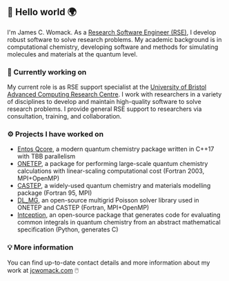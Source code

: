 ## :wave: Hello world :earth_africa:

I'm James C. Womack. As a [Research Software Engineer (RSE)](https://society-rse.org/), I develop robust software to solve research problems. My academic background is in computational chemistry, developing software and methods for simulating molecules and materials at the quantum level.

### :wrench: Currently working on
My current role is as RSE support specialist at the [University of Bristol Advanced Computing Research Centre](https://www.bristol.ac.uk/acrc/). I work with researchers in a variety of disciplines to develop and maintain high-quality software to solve research problems. I provide general RSE support to researchers via consultation, training, and collaboration.

### :gear: Projects I have worked on
* [Entos Qcore](https://www.entos.ai/), a modern quantum chemistry package written in C++17 with TBB parallelism
* [ONETEP](https://onetep.org/), a package for performing large-scale quantum chemistry calculations with linear-scaling computational cost (Fortran 2003, MPI+OpenMP)
* [CASTEP](http://www.castep.org/), a widely-used quantum chemistry and materials modelling package (Fortran 95, MPI)
* [DL_MG](http://dlmg.org), an open-source multigrid Poisson solver library used in ONETEP and CASTEP (Fortran, MPI+OpenMP)
* [Intception](http://intception.net), an open-source package that generates code for evaluating common integrals in quantum chemistry from an abstract mathematical specification (Python, generates C)

### :bulb: More information

You can find up-to-date contact details and more information about my work at [jcwomack.com](https://jcwomack.com) :computer_mouse:
